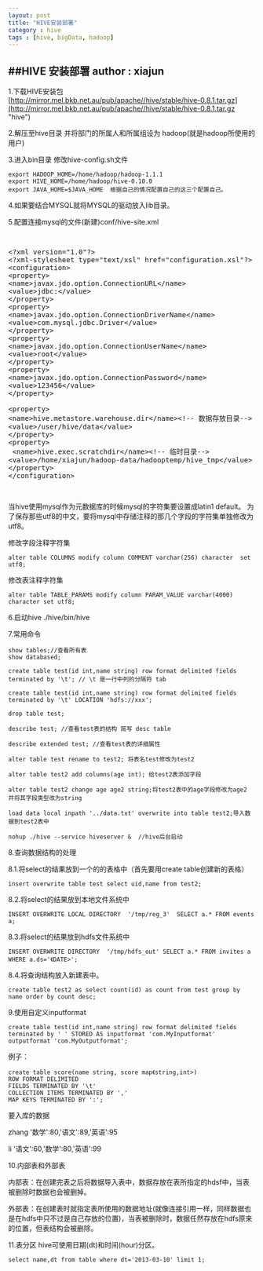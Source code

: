 ```yaml
---
layout: post
title: "HIVE安装部署"
category : hive
tags : [hive, bigData, hadoop]
---
```

##HIVE 安装部署
**author : xiajun**
-
1.下载HIVE安装包 [http://mirror.mel.bkb.net.au/pub/apache//hive/stable/hive-0.8.1.tar.gz](http://mirror.mel.bkb.net.au/pub/apache//hive/stable/hive-0.8.1.tar.gz "hive")

2.解压至hive目录 并将部门的所属人和所属组设为 hadoop(就是hadoop所使用的用户)

3.进入bin目录 修改hive-config.sh文件

	export HADOOP_HOME=/home/hadoop/hadoop-1.1.1
	export HIVE_HOME=/home/hadoop/hive-0.10.0 
	export JAVA_HOME=$JAVA_HOME  根据自己的情况配置自己的这三个配置自己。
4.如果要结合MYSQL就将MYSQL的驱动放入lib目录。

5.配置连接mysql的文件(新建)conf/hive-site.xml

<pre><xmp>
<?xml version="1.0"?>
<?xml-stylesheet type="text/xsl" href="configuration.xsl"?>
<configuration>
<property>
<name>javax.jdo.option.ConnectionURL</name>
<value>jdbc:</value>
</property>
<property>
<name>javax.jdo.option.ConnectionDriverName</name>
<value>com.mysql.jdbc.Driver</value>
</property>
<property>
<name>javax.jdo.option.ConnectionUserName</name>
<value>root</value>
</property>
<property>
<name>javax.jdo.option.ConnectionPassword</name>
<value>123456</value>
</property>

<property>
<name>hive.metastore.warehouse.dir</name><!-- 数据存放目录-->
<value>/user/hive/data</value>
</property>
<property>
 <name>hive.exec.scratchdir</name><!-- 临时目录--> 
<value>/home/xiajun/hadoop-data/hadooptemp/hive_tmp</value>
</property>
</configuration></xmp>
</pre>
当hive使用mysql作为元数据库的时候mysql的字符集要设置成latin1   default。
为了保存那些utf8的中文，要将mysql中存储注释的那几个字段的字符集单独修改为utf8。

修改字段注释字符集

	alter table COLUMNS modify column COMMENT varchar(256) character  set utf8;

修改表注释字符集

	alter table TABLE_PARAMS modify column PARAM_VALUE varchar(4000)  character set utf8;
6.启动hive  ./hive/bin/hive

7.常用命令

	show tables;//查看所有表
	show databased;

	create table test(id int,name string) row format delimited fields terminated by '\t'; // \t 是一行中列的分隔符 tab

	create table test(id int,name string) row format delimited fields terminated by '\t' LOCATION 'hdfs://xxx';

	drop table test;

	describe test; //查看test表的结构 简写 desc table

	describe extended test; //查看test表的详细属性 

	alter table test rename to test2; 将表名test修改为test2

	alter table test2 add columns(age int); 给test2表添加字段

	alter table test2 change age age2 string;将test2表中的age字段修改为age2 并将其字段类型改为string

	load data local inpath '../data.txt' overwrite into table test2;导入数据到test2表中

	nohup ./hive --service hiveserver &  //hive后台启动
8.查询数据结构的处理

8.1.将select的结果放到一个的的表格中（首先要用create table创建新的表格）
	
	insert overwrite table test select uid,name from test2;
8.2.将select的结果放到本地文件系统中

	INSERT OVERWRITE LOCAL DIRECTORY  '/tmp/reg_3'  SELECT a.* FROM events a;
8.3.将select的结果放到hdfs文件系统中

	INSERT OVERWRITE DIRECTORY  '/tmp/hdfs_out' SELECT a.* FROM invites a WHERE a.ds='《DATE>';
8.4.将查询结构放入新建表中。

	create table test2 as select count(id) as count from test group by name order by count desc;
9.使用自定义inputformat

	create table test(id int,name string) row format delimited fields terminated by ' ' STORED AS inputformat 'com.MyInputformat'  outputformat 'com.MyOutputformat';
例子：

	create table score(name string, score map《string,int>)
	ROW FORMAT DELIMITED
	FIELDS TERMINATED BY '\t'
	COLLECTION ITEMS TERMINATED BY ','
	MAP KEYS TERMINATED BY ':';
要入库的数据

zhang '数学':80,'语文':89,'英语':95

li    '语文':60,'数学':80,'英语':99

10.内部表和外部表

内部表：在创建完表之后将数据导入表中，数据存放在表所指定的hdsf中，当表被删除时数据也会被删掉。

外部表：在创建表时就指定表所使用的数据地址(就像连接引用一样，同样数据也是在hdfs中只不过是自己存放的位置)，当表被删除时，数据任然存放在hdfs原来的位置，但表结构会被删除。

11.表分区
hive可使用日期(dt)和时间(hour)分区。

	select name,dt from table where dt='2013-03-10' limit 1;
